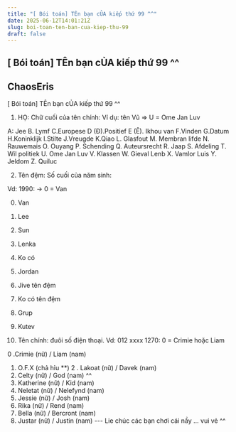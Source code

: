 ```yaml
---
title: "[ Bói toán] TÊn bạn cỦA kiếp thứ 99 ^^"
date: 2025-06-12T14:01:21Z
slug: boi-toan-ten-ban-cua-kiep-thu-99
draft: false
---
```


## [ Bói toán] TÊn bạn cỦA kiếp thứ 99 ^^

## ChaosEris

[ Bói toán] TÊn bạn cỦA kiếp thứ 99 ^^ 
 
1. HỌ: Chữ cuối của tên chính: Ví dụ: tên Vũ => U = Ome Jan Luv
 
A: Jee
B. Lymf
C.Europese
D (Đ).Positief
E (Ê). Ikhou van F.Vinden
G.Datum
H.Koninklijk
I.Stilte
J.Vreugde
K.Qiao
L. Glasfout
M. Membran lifde
N. Rauwemais
O. Ouyang P. Schending
Q. Auteursrecht
R. Jaap
S. Afdeling
T. Wil politiek U. Ome Jan Luv
V. Klassen
W. Gieval Lenb
X. Vamlor Luis
Y. Jeldom
Z. Quiluc
 
2. Tên đệm: Số cuối của năm sinh: 
 
Vd: 1990: -> 0 = Van
 
0. Van
1. Lee
2. Sun
3. Lenka
4. Ko có
5. Jordan
6. Jive tên đệm
7. Ko có tên đệm
8. Grup
9. Kutev
 
3. Tên chính: đuôi số điện thoại. Vd: 012 xxxx 1270: 0 = Crimie hoặc Liam 
 
0 .Crimie (nữ) / Liam (nam)
1. O.F.X (chả hỉu **)
2 . Lakoat (nữ) / Davek (nam)
3. Celty (nữ) / God (nam) ^^
4. Katherine (nữ) / Kid (nam)
5. Neletat (nữ) / Nelefynd (nam)
6. Jessie (nữ) / Josh (nam)
7. Rika (nữ) / Rend (nam)
8. Bella (nữ) / Bercront (nam)
9. Justar (nữ) / Justin (nam) --- Lie chúc các bạn chơi cái nầy ... vui vẻ ^^